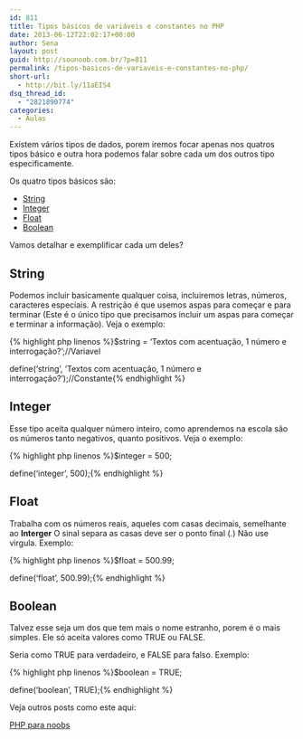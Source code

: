 ```yaml
---
id: 811
title: Tipos básicos de variáveis e constantes no PHP
date: 2013-06-12T22:02:17+00:00
author: Sena
layout: post
guid: http://sounoob.com.br/?p=811
permalink: /tipos-basicos-de-variaveis-e-constantes-no-php/
short-url:
  - http://bit.ly/11aEIS4
dsq_thread_id:
  - "2821890774"
categories:
  - Aulas
---
```

Existem vários tipos de dados, porem iremos focar apenas nos quatros tipos básico e outra hora podemos falar sobre cada um dos outros tipo especificamente.<!--more-->

Os quatro tipos básicos são:

  * [String](#string "Tipo string")
  * [Integer](#integer "Tipo string")
  * [Float](#float "Tipo string")
  * [Boolean](#boolean "Tipo string")

Vamos detalhar e exemplificar cada um deles?

## <a name="string"></a>String

Podemos incluir basicamente qualquer coisa, incluiremos letras, números, caracteres especiais. A restrição é que usemos aspas para começar e para terminar (Este é o único tipo que precisamos incluir um aspas para começar e terminar a informação). Veja o exemplo:

{% highlight php linenos %}$string = &#8216;Textos com acentuação, 1 número e interrogação?&#8217;;//Variavel
  
define(&#8216;string&#8217;, &#8216;Textos com acentuação, 1 número e interrogação?&#8217;);//Constante{% endhighlight %} 

## <a name="integer"></a>Integer

Esse tipo aceita qualquer número inteiro, como aprendemos na escola são os números tanto negativos, quanto positivos. Veja o exemplo:

{% highlight php linenos %}$integer = 500;
  
define(&#8216;integer&#8217;, 500);{% endhighlight %} 

## <a name="float"></a>Float

Trabalha com os números reais, aqueles com casas decimais, semelhante ao **Interger** O sinal separa as casas deve ser o ponto final (.) Não use virgula. Exemplo:

{% highlight php linenos %}$float = 500.99;
  
define(&#8216;float&#8217;, 500.99);{% endhighlight %} 

## <a name="boolean"></a>Boolean

Talvez esse seja um dos que tem mais o nome estranho, porem é o mais simples. Ele só aceita valores como TRUE ou FALSE.
  
Seria como TRUE para verdadeiro, e FALSE para falso. Exemplo:

{% highlight php linenos %}$boolean = TRUE;
  
define(&#8216;boolean&#8217;, TRUE);{% endhighlight %} 

Veja outros posts como este aqui:
  
[PHP para noobs](./php-para-noobs/ "PHP para Noobs")